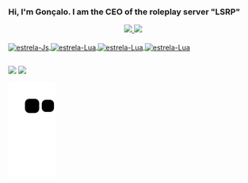 ### Hi, I'm Gonçalo. I am the CEO of the roleplay server "LSRP"


<div align="center">
  <a href="https://github.com/estrela91pt">
  <img height="180em" src="https://github-readme-stats.vercel.app/api?username=estrela91pt&show_icons=true&theme=dark&include_all_commits=true&count_private=true"/>
  <img height="180em" src="https://github-readme-stats.vercel.app/api/top-langs/?username=estrela91pt&layout=compact&langs_count=7&theme=dark"/>
</div>
<div style="display: inline_block"><br>
  <img align="center" alt="estrela-Js" height="30" width="40" src="https://cdn.jsdelivr.net/gh/devicons/devicon/icons/javascript/javascript-original.svg">
  <img align="center" alt="estrela-Lua" height="30" width="40" src="https://cdn.jsdelivr.net/gh/devicons/devicon/icons/lua/lua-original-wordmark.svg">
  <img align="center" alt="estrela-Lua" height="30" width="40" src="https://cdn.jsdelivr.net/gh/devicons/devicon/icons/html5/html5-original.svg">
  <img align="center" alt="estrela-Lua" height="30" width="40" src="https://cdn.jsdelivr.net/gh/devicons/devicon/icons/python/python-original.svg">        
</div>
  
  ##
 
<div> 
 	<a href="https://www.twitch.tv/goncaloestrelapt" target="_blank"><img src="https://img.shields.io/badge/Twitch-9146FF?style=for-the-badge&logo=twitch&logoColor=white" target="_blank"></a>
 <a href="https://discord.gg/vkSmS7DZTk" target="_blank"><img src="https://img.shields.io/badge/Discord-7289DA?style=for-the-badge&logo=discord&logoColor=white" target="_blank"></a> 
  
  ![Snake animation](https://github.com/rafaballerini/rafaballerini/blob/output/github-contribution-grid-snake.svg)
 
</div>

